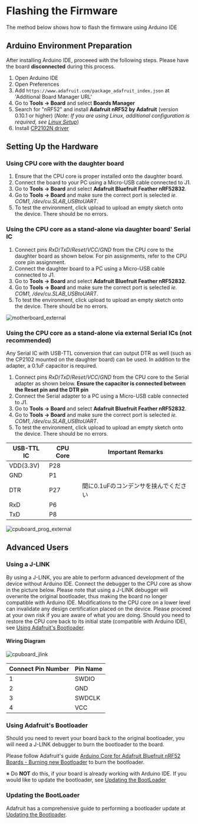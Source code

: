 # Flashing the Firmware
The method below shows how to flash the firmware using Arduino IDE

## Arduino Environment Preparation
After installing Arduino IDE, proceeed with the following steps. Please have the board **disconnected** during this process.

1. Open Arduino IDE
2. Open Preferences
3. Add `https://www.adafruit.com/package_adafruit_index.json` at 'Additional Board Manager URL'
4. Go to **Tools -> Board** and select **Boards Manager**
5. Search for "nRF52" and install **Adafruit nRF52 by Adafruit** (version 0.10.1 or higher) (*Note: If you are using Linux, additional configuration is required, see [Linux Setup](https://learn.adafruit.com/bluefruit-nrf52-feather-learning-guide/arduino-bsp-setup)*)
6. Install [CP2102N driver](https://www.silabs.com/products/development-tools/software/usb-to-uart-bridge-vcp-drivers)

## Setting Up the Hardware
### Using CPU core with the daughter board

1. Ensure that the CPU core is proper installed onto the daughter board.
2. Connect the board to your PC using a Micro-USB cable connected to J1.
3. Go to **Tools -> Board** and select **Adafruit Bluefruit Feather nRF52832**.
4. Go to **Tools -> Board** and make sure the correct port is selected *ie. COM1, /dev/cu.SLAB_USBtoUART*.
5. To test the environment, click upload to upload an empty sketch onto the device. There should be no errors.

### Using the CPU core as a stand-alone via daughter board' Serial IC

1. Connect pins *RxD*/*TxD*/*Reset*/*VCC*/*GND* from the CPU core to the daughter board as shown below. For pin assignments, refer to the CPU core pin assignment.
2. Connect the daughter board to a PC using a Micro-USB cable connected to J1.
3. Go to **Tools -> Board** and select **Adafruit Bluefruit Feather nRF52832**.
4. Go to **Tools -> Board** and make sure the correct port is selected *ie. COM1, /dev/cu.SLAB_USBtoUART*.
5. To test the environment, click upload to upload an empty sketch onto the device. There should be no errors.

![motherboard_external](https://user-images.githubusercontent.com/135050/58088646-14a86280-7bfe-11e9-974d-d4925148f3ae.jpg)

### Using the CPU core as a stand-alone via external Serial ICs (not recommended)
Any Serial IC with USB-TTL conversion that can output DTR as well (such as the CP2102 mounted on the daughter board) can be used. In addition to the adapter, a 0.1uF capacitor is required.

1. Connect pins *RxD*/*TxD*/*Reset*/*VCC*/*GND* from the CPU core to the Serial adapter as shown below. **Ensure the capacitor is connected between the Reset pin and the DTR pin**
2. Connect the Serial adapter to a PC using a Micro-USB cable connected to J1.
3. Go to **Tools -> Board** and select **Adafruit Bluefruit Feather nRF52832**.
4. Go to **Tools -> Board** and make sure the correct port is selected *ie. COM1, /dev/cu.SLAB_USBtoUART*.
5. To test the environment, click upload to upload an empty sketch onto the device. There should be no errors. 


| USB-TTL IC | CPU Core | Important Remarks |
----|----|----
| VDD(3.3V) | P28 | |
| GND | P1 | |
| DTR | P27 | 間に0.1uFのコンデンサを挟んでください |
| RxD | P6 | |
| TxD | P8 | |

![cpuboard_prog_external](https://user-images.githubusercontent.com/135050/58088653-18d48000-7bfe-11e9-9b5a-f9637b23e590.jpg)

## Advanced Users
### Using a J-LINK
By using a J-LINK, you are able to perform advanced development of the device without Arduino IDE. Connect the debugger to the CPU core as show in the picture below. Please note that using a J-LINK debugger will overwrite the original bootloader, thus making the board no longer compatible with Arduino IDE. Modifications to the CPU core on a lower level can invalidate any design certification placed on the device. Please proceed at your own risk if you are aware of what you are doing. Should you need to restore the CPU core back to its initial state (compatible with Arduino IDE), see [Using Adafruit's Bootloader](#Using-Adafruit;s-Bootloader).

#### Wiring Diagram
![cpuboard_jlink](https://user-images.githubusercontent.com/135050/58088636-1114db80-7bfe-11e9-8a03-2222d94d49c5.png)

| Connect Pin Number | Pin Name |
----|----|
| 1 | SWDIO |
| 2 | GND |
| 3 | SWDCLK |
| 4 | VCC |


### Using Adafruit's Bootloader
Should you need to revert your board back to the original bootloader, you will need a J-LINK debugger to burn the bootloader to the board.

Please follow Adafruit's guide [Arduino Core for Adafruit Bluefruit nRF52 Boards - Burning new Bootloader](https://github.com/adafruit/Adafruit_nRF52_Arduino/#burning-new-bootloader) to burn the bootloader.

※ Do **NOT** do this, if your board is already working with Arduino IDE. If you would like to update the bootloader, see [Updating the BootLoader](#Updating-the-BootLoader) 

### Updating the BootLoader
Adafruit has a comprehensive guide to performing a bootloader update at 
[Updating the Bootloader](https://learn.adafruit.com/bluefruit-nrf52-feather-learning-guide/updating-the-bootloader).